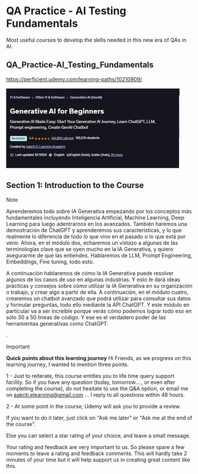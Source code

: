 # QA Practice - AI Testing Fundamentals

Most useful courses to develop the skills needed in this new era of QAs in AI.

## QA_Practice-AI_Testing_Fundamentals

<https://perficient.udemy.com/learning-paths/10210909/>

[![Curso reciente ](images/2025-07-02_172635.png "Crea y Despliega un Sistema de Ventas FULL STACK con REACT y PostgreSQL | 2025")](https://www.udemy.com/course/generative-ai-for-beginners-b/)

## Section 1: Introduction to the Course

>[!NOTE]  
>Aprenderemos todo sobre IA Generativa empezando por los conceptos más fundamentales incluyendo Inteligencia
>Artificial, Machine Learning, Deep Learning para luego adentrarnos en los avanzados.
>También haremos una demostración de ChatGPT y aprenderemos sus características, y lo que realmente lo diferencia de todo lo
>que vino en el pasado o lo que está por venir.
>Ahora, en el módulo dos, echaremos un vistazo a algunas de las terminologías clave
>que se oyen mucho en la IA Generativa, y quiero asegurarme de que las entiendes.
>Hablaremos de LLM, Prompt Engineering, Embeddings, Fine tuning, todo esto.
>
> A continuación hablaremos de cómo la IA Generativa puede resolver algunos de los casos de uso en algunas industrias.
>Y esto le dará ideas prácticas y consejos sobre cómo utilizar la IA Generativa en su organización o trabajo,
>y crear algo a partir de ella.
>A continuación, en el módulo cuatro, crearemos un chatbot avanzado que podrá utilizar para consultar sus datos
>y formular preguntas, todo ello mediante la API ChatGPT.
>Y este módulo en particular va a ser increíble porque verás cómo podemos lograr
>todo eso en sólo 30 a 50 líneas de código.
>Y ese es el verdadero poder de las herramientas generativas como ChatGPT.

.

>[!IMPORTANT]  
>**Quick points about this learning journey**
>Hi Friends, as we progress on this learning journey, I wanted to mention three points.
>
>1 - Just to reiterate, this course entitles you to life time query support facility. So if you have any question (today, tomorrow...., or even after completing the course), do not hesitate to use the Q&A option, or email me on <aakriti.elearning@gmail.com> ... I reply to all questions within 48 hours.
>
>2 - At some point in the course, Udemy will ask you to provide a review.
>
>If you want to do it later, just click on "Ask me later" or "Ask me at the end of the course".
>
>Else you can select a star rating of your choice, and leave a small message.
>
>Your rating and feedback are very important to us. So please spare a few moments to leave a rating and feedback comments. This will hardly take 2 minutes of your time but it will help support us in creating great content like this.
